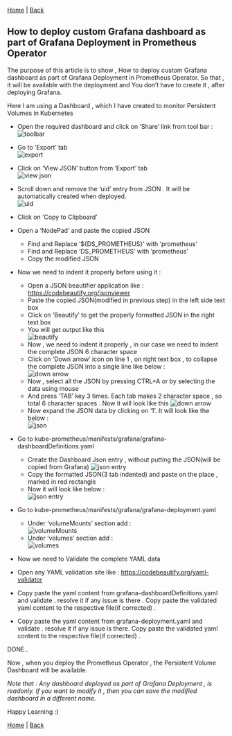 [Home](https://debbiswal.github.io/Tech-BITE) \| [Back](https://debbiswal.github.io/Tech-BITE/#prometheus-operator)

## How to deploy custom Grafana dashboard as part of Grafana Deployment in Prometheus Operator

The purpose of this article is to show , How to deploy custom Grafana dashboard as part of Grafana Deployment in Prometheus Operator.
So that , it will be available with the deployment and  You don’t have to create it  , after deploying Grafana.  

Here I am using a Dashboard , which I have created to monitor Persistent Volumes in Kubernetes  

* Open the required dashboard and click on ‘Share’ link from tool bar :  
![toolbar](images/img1.png)  

* Go to ‘Export’ tab  
![export](images/img2.png)  

* Click on ‘View JSON’ button from ‘Export’ tab  
![view json](images/img3.png)   

* Scroll down and remove the ‘uid’ entry from JSON . It will be automatically created when deployed.  
![uid](images/img4.png)  

* Click on ‘Copy to Clipboard’
* Open a ‘NodePad’ and paste the copied JSON
  * Find and Replace ‘${DS_PROMETHEUS}’ with ‘prometheus’
  * Find and Replace ‘DS_PROMETHEUS’ with ‘prometheus’
  * Copy the modified JSON
* Now we need to indent it properly before using it :
  * Open  a JSON beautifier application like : https://codebeautify.org/jsonviewer
  * Paste the copied JSON(modified in previous step) in the left side text box
  * Click on ‘Beautify’ to get the properly formatted JSON in the right text box
  * You will get output like this   
  ![beautify](images/img5.png)  
  * Now , we need to indent it properly , in our case we need to indent the complete JSON 6 character space
  * Click on ‘Down arrow’ icon on line 1 , on right text box , to collapse the complete JSON into a single line like below :  
   ![down arrow](images/img6.png)  
  * Now , select all the JSON by pressing CTRL+A or by selecting the data using mouse
  * And press ‘TAB’ key 3 times. Each tab makes 2 character space , so total 6 character spaces . Now it will look like this 
   ![down arrow](images/img7.png)  
  * Now expand the JSON data by clicking on ‘1’. It will look like the below :  
   ![json](images/img8.png)  
   
* Go to kube-prometheus/manifests/grafana/grafana-dashboardDefinitions.yaml
  * Create the Dashboard Json entry , without putting the JSON(will be copied from Grafana)
    ![json entry](images/img9.png)
  * Copy the formatted JSON(3 tab indented) and paste on the place  , marked in red rectangle
  * Now it will look like below :  
   ![json entry](images/img10.png)  
   
* Go to kube-prometheus/manifests/grafana/grafana-deployment.yaml
  * Under ‘volumeMounts’ section add :  
   ![volumeMounts](images/img11.png)  
  * Under ‘volumes’ section add :  
  ![volumes](images/img12.png)  
  
* Now we need to Validate the complete YAML data
* Open any YAML validation site  like : https://codebeautify.org/yaml-validator
* Copy paste the yaml content from  grafana-dashboardDefinitions.yaml and validate . resolve it if any issue is there . Copy paste the validated yaml content to the respective file(if corrected) .
* Copy paste the yaml content from grafana-deployment.yaml and validate . resolve it if any issue is there. Copy paste the validated yaml content to the respective file(if corrected) .

DONE..  

Now , when you deploy  the Prometheus Operator , the Persistent Volume Dashboard will be available.  

*Note that : Any dashboard deployed as part of Grafana Deployment , is readonly. If you want to modify it , then you can save the modified  dashboard in a different name.*  


Happy Learning :)  

[Home](https://debbiswal.github.io/Tech-BITE) \| [Back](https://debbiswal.github.io/Tech-BITE/#prometheus-operator)

